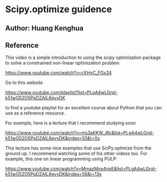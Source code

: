 # Scipy.optimize guidence
## Author: Huang Kenghua

## Reference
This video is a simple introduction to using the scipy optimization package to solve
a constrained non-linear optimization problem

https://www.youtube.com/watch?v=cXHvC_FGx24

Go to this website

https://www.youtube.com/playlist?list=PLgA4wLGrqI-k51wG52O5PpDZAIL6eyvDK

to find a youtube playlist for an excellent course about Python that you can use as a reference resource.

For example, here is a lecture that I recommend studying
soon

https://www.youtube.com/watch?v=ms3aKKW_iRc&list=PLgA4wLGrqI-k51wG52O5PpDZAIL6eyvDK&index=55&t=0s

This lecture has some nice examples that use SciPy.optimize from the ground up. I recommend watching some of his other videos too. For example, this one on linear programming using PULP:

https://www.youtube.com/watch?v=MmazMos4npE&list=PLgA4wLGrqI-k51wG52O5PpDZAIL6eyvDK&index=56&t=13s
